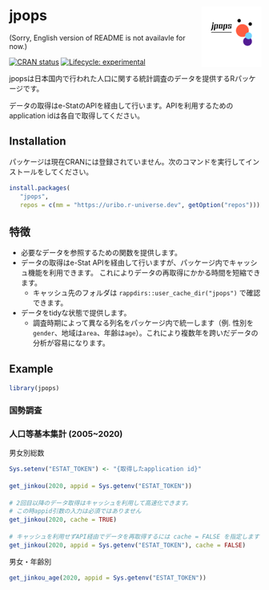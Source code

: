 
<!-- README.md is generated from README.Rmd. Please edit that file -->

# jpops <img src="man/figures/logo.png" align="right" width="120px" />

(Sorry, English version of README is not availavle for now.)

<!-- badges: start -->

[![CRAN
status](https://www.r-pkg.org/badges/version/jpops)](https://CRAN.R-project.org/package=jpops)
[![Lifecycle:
experimental](https://img.shields.io/badge/lifecycle-experimental-orange.svg)](https://lifecycle.r-lib.org/articles/stages.html#experimental)
<!-- badges: end -->

jpopsは日本国内で行われた人口に関する統計調査のデータを提供するRパッケージです。

データの取得はe-StatのAPIを経由して行います。APIを利用するためのapplication
idは各自で取得してください。

## Installation

パッケージは現在CRANには登録されていません。次のコマンドを実行してインストールをしてください。

``` r
install.packages(
   "jpops", 
   repos = c(mm = "https://uribo.r-universe.dev", getOption("repos")))
```

## 特徴

-   必要なデータを参照するための関数を提供します。
-   データの取得はe-Stat
    APIを経由して行いますが、パッケージ内でキャッシュ機能を利用できます。
    これによりデータの再取得にかかる時間を短縮できます。
    -   キャッシュ先のフォルダは `rappdirs::user_cache_dir("jpops")`
        で確認できます。
-   データをtidyな状態で提供します。
    -   調査時期によって異なる列名をパッケージ内で統一します（例.
        性別を`gender`、地域は`area`、年齢は`age`）。これにより複数年を跨いだデータの分析が容易になります。

## Example

``` r
library(jpops)
```

### 国勢調査

### 人口等基本集計 (2005\~2020)

男女別総数

``` r
Sys.setenv("ESTAT_TOKEN") <- "{取得したapplication id}"

get_jinkou(2020, appid = Sys.getenv("ESTAT_TOKEN"))

# 2回目以降のデータ取得はキャッシュを利用して高速化できます。
# この時appid引数の入力は必須ではありません
get_jinkou(2020, cache = TRUE)

# キャッシュを利用せずAPI経由でデータを再取得するには cache = FALSE を指定します
get_jinkou(2020, appid = Sys.getenv("ESTAT_TOKEN"), cache = FALSE)
```

男女・年齢別

``` r
get_jinkou_age(2020, appid = Sys.getenv("ESTAT_TOKEN"))
```

